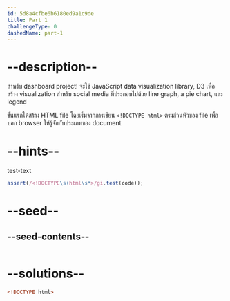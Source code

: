 ```yaml
---
id: 5d8a4cfbe6b6180ed9a1c9de
title: Part 1
challengeType: 0
dashedName: part-1
---
```


# --description--

สำหรับ dashboard project! จะใช้ JavaScript data visualization library, D3 เพื่อสร้าง visualization สำหรับ social media ที่ประกอบไปด้วย line graph, a pie chart, และ legend

ขั้นแรกให้สร้าง HTML file โดยเริ่มจากการเขียน `<!DOCTYPE html>` ตรงส่วนหัวของ file เพื่อบอก browser ให้รู้จักกับประเภทของ document

# --hints--

test-text

```js
assert(/<!DOCTYPE\s+html\s*>/gi.test(code));
```

# --seed--

## --seed-contents--

```html
```

# --solutions--

```html
<!DOCTYPE html>
```
